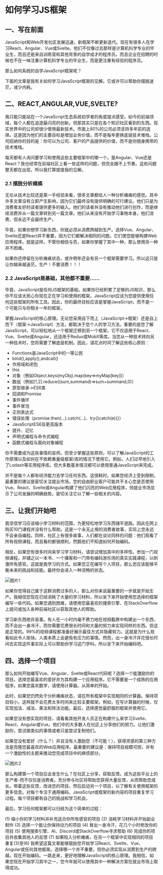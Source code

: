 # 如何学习JS框架

## 一、写在前面

JavaScript和Web开发社区发展迅速，新框架不断更新迭代。现在有很多人在学习React、Angular、Vue或Svelte。他们不仅像过去那样是计算机科学专业的毕业生，而且还是来自训练营和其他背景的自学成才的程序员。而且企业在招聘的时候也不在一味注重计算机科学专业的毕业生，而是更注重有经验的程序员。

那么如何系统的自学JavaScript框架呢？

下面的文章是我有关如何学习JavaScript框架的见解。它或许可以帮助你摆脱迷茫，减少内耗。

## 二、REACT,ANGULAR,VUE,SVELTE?

我只能只能站在一个JavaScript生态系统初学者的角度提点感受。如今的前端领域，每个人都在追逐最闪亮的创新。但那其实只是在各个知识社区看到的东西。现实世界中的公司却很少使用最新技术。市面上80%的公司必须坚持多年前的选择。这是因为他们的主要目标是增加业务价值，而不是每年更换底层技术堆栈。公司招纳你的目的是：你可以为公司、客户的产品提供的价值，而不是你随身携带的技术堆栈。

每天都有人询问要学习和使用这些主要框架中的哪一个。是Angular、Vue还是React？我也经常在前端社区上看一些这样的问题，但完全跟不上节奏。这些问题整天都在出现，所以我打算提提我的见解。

### 2.1 摆脱分析瘫痪

无论从技术比较还是第一手经验来看，很多文章都给人一种分析瘫痪的感觉。其中许多文章没有立即产生影响，因为它们最终没有提供明确的可行建议。他们只是为消费者友好的读者提供更多的输入。他们的读者并没有推动他们进行创作，而是继续消费并从一篇文章转到另一篇文章。他们从来没有开始学习事物本身。他们消费，但永远不会最终生产。

毕竟，如果你想学习新东西，你就必须从消费跨越到生产。选择Vue、Angular、Svelte还是React并不重要，因为它们都解决相同的问题。它们使您能够构建Web应用程序。就是这样。不管你相信与否，如果你掌握了其中一种，那么使用另一种并不困难。

如果你还停留在分析瘫痪状态，或许明年还会有另一个框架需要学习。所以这只是让你越来越迷茫。生产！不要消费！！！

### 2.2 JavaScript是基础，其他都不重要......

毕竟，JavaScript是任何JS框架的基础。如果你已经积累了足够的JS知识，那么你不应该太担心你现在正在学习和使用的框架。JavaScript应该为您提供使用任何这些框架的所有工具。因此，你的最终目标应该是掌握JavaScript，而不是一个可能只与你相关一年的框架。

掌握JavaScript的核心原理。无论您采用自下而上（JavaScript->框架）还是自上而下（框架->JavaScript）方法，都取决于您个人的学习方法。重要的是您了解JavaScript，可以轻松地从一个框架迁移到另一个框架。它不仅适用于React、Vue、Svelte或Angular，还适用于Redux或MobX等库。当您从一种技术转向另一种技术时，您将需要了解底层机制。因此，请花点时间了解这些核心原则：

- Functions是JavaScript中的一等公民
- bind(),apply(),andcall()
- 作用域和闭包
- this
- 对象（例如Object.keys(myObj).map(key=>myMap[key])）
- 数组（例如[1,2].reduce((sum,summand)=>sum+summand,0)）
- 原型继承->ES6类
- 回调和Promise
- 事件循环
- 事件冒泡
- 正则表达式
- 错误处理（promise.then(...).catch(...)、try{}catch(e){}）
- JavaScriptES6及更高版本
- 提升、记忆
- 声明式编程与命令式编程
- 函数式编程与面向对象编程

你不需要成为这些事情的巫师。但至少掌握这些原则，可以了解JavaScript的工作原理以及如何在不依赖重量级框架/库的情况下使用它。例如，人们过早地引入了Lodash等实用程序库。但大多数基本情况都可以使用普通JavaScript来完成。

并不是每个人都有经济能力去学习任何东西。这很耗时。如果您经济上受到限制，最重要的建议是密切关注就业市场。您的自由职业客户可能并不关心您是否使用Vue、React、Svelte或Angular构建了他们闪亮的Web应用程序，但就业市场显示了公司发展的明确趋势。密切关注它以了解一些相关的内容。

## 三、让我们开始吧

我坚信学习应该缩小学习材料的范围，为更轻松地学习东西铺平道路。因此在网上购买10门课程并没有什么帮助。这是一个永无止境的消费者故事，实际上您永远不会亲自编程。同样，社区上有很多故事，人们都在谈论同样的问题：他们观看了所有视频课程，而且看的都很顺利，然鹅他们不知道如何开始编码。

相反，如果您有很多时间来学习学习材料，请尝试增加其中的多样性。参加一门视频课程，并辅之以一本书、一个播客和一门带有编码游乐场的真实实践课程，以刺激所有感官。这就是我学习的方式。如果您正在编写个人项目，那么您应该能够平衡未来的挑战和技能。最终你会进入一种流畅的状态。

![图片1](./WechatIMG4.png"图片1")

如果你觉得自己属于这群消费过多的人，那么对你来说最重要的一步就是开始生产。我相信您现在已经消耗了大量的学习材料，所以坐下来开始使用您选择的框架编写一些代码。如果您遇到困难，请使用您最喜欢的搜索引擎、在StackOverflow上提问或加入各种前端社区以获取其他人的帮助。

学习新东西绝非易事。有人在一小时内毫不费力地在视频截屏中构建出一个东西，而不会出一身冷汗，而你需要花费很长时间和大量的努力来实现同样的东西。但这是正常的。99%的视频课程都准备好展示最佳方式并隐藏努力。这就是为什么观看如此令人愉快。人类本质上会避免有压力的事情。然而，出一身冷汗并花很长时间去实现这件事实际上可以帮助你学习这门学科。所以坐下来开始编码吧。

## 四、选择一个项目

那么如何开始编写Vue、Angular、Svelte或React代码呢？选择一个能激励你的项目。选择您最喜欢的爱好并为其构建一个应用程序。它不需要是一个成熟的应用程序。如果您喜欢数学，请使用计算器。从简单的开始。

此时，如果您仍然处于分析瘫痪状态，请在所有框架中实现相同的计算器。保持项目较小，这样就不会花费太多时间来比较主要框架。例如，在写计算器的时候，仅实现加法、减法、乘法和除法功能。最后，选择感觉最舒服的框架并使用它。

如果您没有想实现的项目，请看看其他开发人员正在构建什么来学习Svelte、React、Angular或Vue。他们中的大多数人在社区上分享他们的努力。让他们激励你，尝试做类似的事情或者只是尝试复制他们。

如果您没有爱好（什么？）并且没有人激励您（不可能！），获得灵感的第三种方法是克隆您最喜欢的Web应用程序。最重要的建议是：保持项目规模可控，并有一个激励性的主题来推动您完成项目中的麻烦部分。

![图片2](./WX20240512-211037@2x.png"图片2")

那么构建第一个项目后会发生什么？在社区上分享，获取反馈。成为这些平台上的生产者-而不仅仅是消费者。充分参与社区将帮助您获得大量反馈，从而帮助您成长。带着这些反馈，改进您的项目，然后启动另一个项目，以了解有关使用框架的更多信息。对每个专注于通用编码、JavaScript或框架的新内容的项目重复学习过程。每个项目都有自己的挑战和学习机会。

最后，学习任何框架都可以归结为这个简单的过程：

(1) 缩小你的学习材料并补充适合你所有感官的项目
(2) 消耗学习材料并开始副业制作
(3) 选择一个能让你保持动力的项目
(4) 冒出一身冷汗，花几个小时修改你的项目
(5) 使用搜索引擎、AI、Discord或StackOverflow寻求帮助
(6) 完成你的项目并收集其他人的反馈
(7) 如果陷入分析瘫痪，在另一个框架中实现相同的项目
重复(3)至(6)
我希望这篇文章能够鼓励您开始学习React、Svelte、Vue、Angular或任何其他框架。选择哪一个并不重要，但你必须实现从消费到生产的跨越。现在开始编码。一路走来，更好地理解JavaScript的核心原理。我相信，如果您现在开始学习其中之一，您今年就可以使用其中一种解决方案在就业市场上取得成功。

